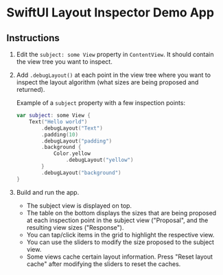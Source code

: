 #  SwiftUI Layout Inspector Demo App

## Instructions

1.  Edit the `subject: some View` property in `ContentView`. It should contain
    the view tree you want to inspect.
    
2.  Add `.debugLayout()` at each point in the view tree where you want to
    inspect the layout algorithm (what sizes are being proposed and returned). 
        
    Example of a `subject` property with a few inspection points:
   
    ```swift
    var subject: some View {
        Text("Hello world")
            .debugLayout("Text")
            .padding(10)
            .debugLayout("padding")
            .background {
                Color.yellow
                    .debugLayout("yellow")
            }
            .debugLayout("background")
    }
    ```

4.  Build and run the app.

    - The subject view is displayed on top.
    - The table on the bottom displays the sizes that are being proposed at each
      inspection point in the subject view ("Proposal", and the resulting view 
      sizes ("Response").
    - You can tap/click items in the grid to highlight the respective view.
    - You can use the sliders to modify the size proposed to the subject view.
    - Some views cache certain layout information. Press "Reset layout cache"
      after modifying the sliders to reset the caches.
